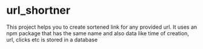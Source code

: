 # url_shortner
This project helps you to create sortened link for any provided url.
It uses an npm package that has the same name and also data like time of creation, url, clicks etc is stored in a database
